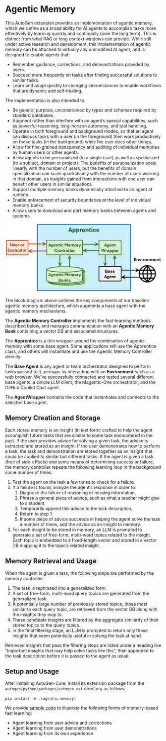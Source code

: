 # Agentic Memory

This AutoGen extension provides an implementation of agentic memory, which we define as a 
broad ability for AI agents to accomplish tasks more effectively by learning quickly and continually (over the long term). 
This is distinct from what RAG or long context windows can provide. 
While still under active research and development, this implementation of agentic memory 
can be attached to virtually any unmodified AI agent, and is designed to enable agents that:

* Remember guidance, corrections, and demonstrations provided by users.
* Succeed more frequently on tasks after finding successful solutions to similar tasks.
* Learn and adapt quickly to changing circumstances to enable workflows that are dynamic and self-healing.

The implementation is also intended to:

* Be general purpose, unconstrained by types and schemas required by standard databases.
* Augment rather than interfere with an agent’s special capabilities, such as powerful reasoning, long-horizon autonomy, and tool handling.
* Operate in both foreground and background modes, so that an agent can discuss tasks with a user (in the foreground) 
then work productively on those tasks (in the background) while the user does other things.
* Allow for fine-grained transparency and auditing of individual memories by human users or other agents.
* Allow agents to be personalized (to a single user) as well as specialized (to a subject, domain or project). 
The benefits of personalization scale linearly with the number of users, but the benefits of domain specialization 
can scale quadratically with the number of users working in that domain, as insights gained from interactions with one user 
can benefit other users in similar situations.
* Support multiple memory banks dynamically attached to an agent at runtime.  
* Enable enforcement of security boundaries at the level of individual memory banks.
* Allow users to download and port memory banks between agents and systems.

![agentic_memory.png](../../../imgs/agentic_memory.png)

The block diagram above outlines the key components of our baseline agentic memory architecture, 
which augments a base agent with the agentic memory mechanisms. 

The **Agentic Memory Controller** implements the fast-learning methods described below, 
and manages communication with an **Agentic Memory Bank** containing a vector DB and associated structures. 

The **Apprentice** is a thin wrapper around the combination of agentic memory with some base agent. 
Some applications will use the Apprentice class, and others will instantiate and use the Agentic Memory Controller directly.

The **Base Agent** is any agent or team orchestrator designed to perform tasks passed to it, 
perhaps by interacting with an **Environment** such as a web browser. 
We’ve successfully connected and tested several different base agents: a simple LLM client, 
the Magentic-One orchestrator, and the GitHub Copilot Chat agent. 

The **AgentWrapper** contains the code that instantiates and connects to the selected base agent. 

## Memory Creation and Storage

Each stored memory is an insight (in text form) crafted to help the agent accomplish future tasks that are similar 
to some task encountered in the past. If the user provides advice for solving a given task, 
the advice is extracted and stored as an insight. If the user demonstrates how to perform a task, 
the task and demonstration are stored together as an insight that could be applied to similar but different tasks. 
If the agent is given a task (free of side-effects) and some means of determining success or failure, 
the memory controller repeats the following learning loop in the background some number of times:

1. Test the agent on the task a few times to check for a failure.  
2. If a failure is found, analyze the agent’s response in order to:
   1. Diagnose the failure of reasoning or missing information, 
   2. Phrase a general piece of advice, such as what a teacher might give to a student,
   3. Temporarily append this advice to the task description, 
   4. Return to step 1. 
   5. If some piece of advice succeeds in helping the agent solve the task a number of times, add the advice as an insight to memory.
3. For each insight to be stored in memory, an LLM is prompted to generate a set of free-form, multi-word topics related to the insight. Each topic is embedded to a fixed-length vector and stored in a vector DB mapping it to the topic’s related insight.

## Memory Retrieval and Usage

When the agent is given a task, the following steps are performed by the memory controller:
1. The task is rephrased into a generalized form.
2. A set of free-form, multi-word query topics are generated from the generalized task.
3. A potentially large number of previously stored topics, those most similar to each query topic, are retrieved from the vector DB along with the insights they map to.
4. These candidate insights are filtered by the aggregate similarity of their stored topics to the query topics.
5. In the final filtering stage, an LLM is prompted to return only those insights that seem potentially useful in solving the task at hand.

Retrieved insights that pass the filtering steps are listed under a heading like 
“Important insights that may help solve tasks like this”, then appended to the task description before it is passed to the agent as usual.

## Setup and Usage

After installing AutoGen-Core, install its extension package from the `autogen/python/packages/autogen-ext` directory as follows:

`pip install -e .[agentic-memory]`

We provide [sample code](../../../../../samples/agentic_memory) to illustrate the following forms of memory-based fast learning:
* Agent learning from user advice and corrections
* Agent learning from user demonstrations    
* Agent learning from its own experience
